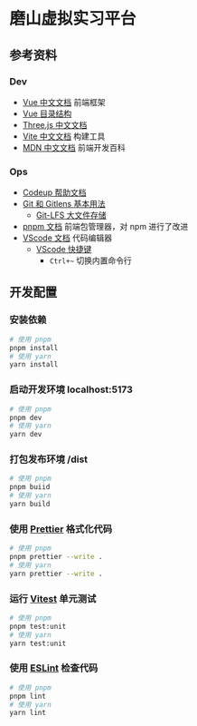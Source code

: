 # 磨山虚拟实习平台

## 参考资料

### Dev

- [Vue 中文文档](https://cn.vuejs.org/)
  前端框架
 - [Vue 目录结构](https://juejin.cn/post/7053455302041010189)
- [Three.js 中文文档](https://threejs.org/docs/index.html#manual/zh/introduction/Creating-a-scene)
- [Vite 中文文档](https://cn.vitejs.dev/guide/)
  构建工具
- [MDN 中文文档](https://developer.mozilla.org/zh-CN/)
  前端开发百科

### Ops

- [Codeup 帮助文档](https://thoughts.teambition.com/sharespace/5d88b152037db60015203fd3/docs/5dc4f6756b81620014ef7571)
- [Git 和 Gitlens 基本用法](https://blog.csdn.net/high32/article/details/111941127)
  - [Git-LFS 大文件存储](https://help.aliyun.com/document_detail/203101.html)
- [pnpm 文档](https://pnpm.io/zh/)
  前端包管理器，对 npm 进行了改进
- [VScode 文档](https://code.visualstudio.com/docs)
  代码编辑器
  - [VScode 快捷键](https://code.visualstudio.com/shortcuts/keyboard-shortcuts-windows.pdf)
    - `Ctrl+~` 切换内置命令行

## 开发配置

### 安装依赖

```sh
# 使用 pnpm
pnpm install
# 使用 yarn
yarn install
```

### 启动开发环境 localhost:5173

```sh
# 使用 pnpm
pnpm dev
# 使用 yarn
yarn dev
```

### 打包发布环境 /dist

```sh
# 使用 pnpm
pnpm buiid
# 使用 yarn
yarn build
```

### 使用 [Prettier](https://prettier.io) 格式化代码

```sh
# 使用 pnpm
pnpm prettier --write .
# 使用 yarn
yarn prettier --write .
```

### 运行 [Vitest](https://vitest.dev/) 单元测试

```sh
# 使用 pnpm
pnpm test:unit
# 使用 yarn
yarn test:unit
```

### 使用 [ESLint](https://eslint.org/) 检查代码

```sh
# 使用 pnpm
pnpm lint
# 使用 yarn
yarn lint
```
